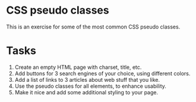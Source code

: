 # CSS pseudo classes

This is an exercise for some of the most common CSS pseudo classes.

# Tasks

1.  Create an empty HTML page with charset, title, etc.
2.  Add buttons for 3 search engines of your choice, using different colors.
3.  Add a list of links to 3 articles about web stuff that you like.
4.  Use the pseudo classes for all elements, to enhance usability.
5.  Make it nice and add some additional styling to your page.
